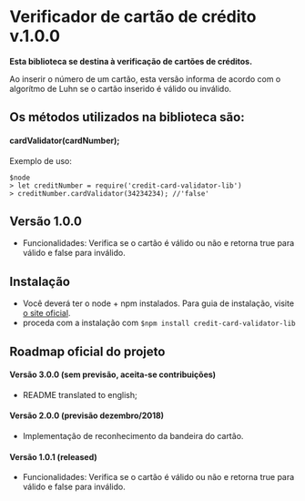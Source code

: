 # Verificador de cartão de crédito v.1.0.0

**Esta biblioteca se destina à verificação de cartões de créditos.**

Ao inserir o número de um cartão, esta versão informa de acordo com o algorítmo de Luhn se o cartão inserido é válido ou inválido.


## Os métodos utilizados na biblioteca são:

#### **cardValidator(cardNumber);**

Exemplo de uso:

```
$node
> let creditNumber = require('credit-card-validator-lib')
> creditNumber.cardValidator(34234234); //'false'
```


## Versão 1.0.0
- Funcionalidades: Verifica se o cartão é válido ou não e retorna true para válido e false para inválido.


## Instalação

- Você deverá ter o node + npm instalados. Para guia de instalação, visite [o site oficial](https://www.npmjs.com/get-npm).
- proceda com a instalação com `$npm install credit-card-validator-lib`


## Roadmap oficial do projeto

#### Versão 3.0.0 (sem previsão, aceita-se contribuições)
- README translated to english;

#### Versão 2.0.0 (previsão dezembro/2018)
- Implementação de reconhecimento da bandeira do cartão.

#### Versão 1.0.1 (released)
- Funcionalidades: Verifica se o cartão é válido ou não e retorna true para válido e false para inválido.
